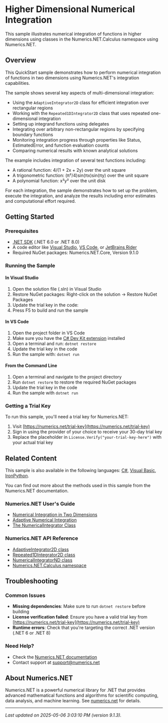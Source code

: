 # Higher Dimensional Numerical Integration

This sample illustrates numerical integration of functions in higher dimensions using classes in the Numerics.NET.Calculus namespace using Numerics.NET.

## Overview

This QuickStart sample demonstrates how to perform numerical integration of functions in two dimensions using 
Numerics.NET's integration capabilities.

The sample shows several key aspects of multi-dimensional integration:

- Using the `AdaptiveIntegrator2D` class for efficient integration over rectangular regions
- Working with the `Repeated1DIntegrator2D` class that uses repeated one-dimensional integration
- Setting up integrand functions using delegates
- Integrating over arbitrary non-rectangular regions by specifying boundary functions
- Monitoring integration progress through properties like Status, EstimatedError, and function 
  evaluation counts
- Comparing numerical results with known analytical solutions

The example includes integration of several test functions including:
- A rational function: 4/(1 + 2x + 2y) over the unit square
- A trigonometric function: (π²/4)sin(πx)sin(πy) over the unit square
- A polynomial function: x²y² over the unit disk

For each integration, the sample demonstrates how to set up the problem, execute the integration, 
and analyze the results including error estimates and computational effort required.


## Getting Started

### Prerequisites

- [.NET SDK](https://dotnet.microsoft.com/download) (.NET 6.0 or .NET 8.0)
- A code editor like [Visual Studio](https://visualstudio.microsoft.com/), [VS Code](https://code.visualstudio.com/), or [JetBrains Rider](https://www.jetbrains.com/rider/)
- Required NuGet packages: Numerics.NET.Core, Version 9.1.0

### Running the Sample

#### In Visual Studio
1. Open the solution file (.sln) in Visual Studio
2. Restore NuGet packages: Right-click on the solution → Restore NuGet Packages
3. Update the trial key in the code:
4. Press F5 to build and run the sample

#### In VS Code

1. Open the project folder in VS Code
2. Make sure you have the [C# Dev Kit extension](https://marketplace.visualstudio.com/items?itemName=ms-dotnettools.csdevkit) installed
3. Open a terminal and run: `dotnet restore`
4. Update the trial key in the code 
5. Run the sample with: `dotnet run`

#### From the Command Line

1. Open a terminal and navigate to the project directory
2. Run `dotnet restore` to restore the required NuGet packages
3. Update the trial key in the code
4. Run the sample with `dotnet run`

### Getting a Trial Key

To run this sample, you'll need a trial key for Numerics.NET:

1. Visit [https://numerics.net/trial-key](https://numerics.net/trial-key)
2. Sign in using the provider of your choice to receive your 30-day trial key
3. Replace the placeholder in `License.Verify("your-trial-key-here")` with your actual trial key

## Related Content

This sample is also available in the following languages: 
[C#](https://github.com/NumericsDotNet/quickstart-csharp/tree/net6.0/mathematics/calculus/nd-integration), [Visual Basic](https://github.com/NumericsDotNet/quickstart-visualbasic/tree/net6.0/mathematics/calculus/nd-integration), [IronPython](https://github.com/NumericsDotNet/quickstart-ironpython/tree/net6.0/mathematics/calculus/nd-integration).

You can find out more about the methods used in this sample from the Numerics.NET documentation.

### Numerics.NET User's Guide

- [Numerical Integration in Two Dimensions](https://numerics.net/documentation/latest/mathematics/calculus/numerical-integration-in-two-dimensions)
- [Adaptive Numerical Integration](https://numerics.net/documentation/latest/mathematics/calculus/numerical-integration/adaptive-numerical-integration)
- [The NumericalIntegrator Class](https://numerics.net/documentation/latest/mathematics/calculus/numerical-integration/numericalintegrator-class)

### Numerics.NET API Reference

- [AdaptiveIntegrator2D class](https://numerics.net/documentation/latest/reference/numerics.net.calculus.adaptiveintegrator2d)
- [Repeated1DIntegrator2D class](https://numerics.net/documentation/latest/reference/numerics.net.calculus.repeated1dintegrator2d)
- [NumericalIntegratorND class](https://numerics.net/documentation/latest/reference/numerics.net.calculus.numericalintegratornd)
- [Numerics.NET.Calculus namespace](https://numerics.net/documentation/latest/reference/numerics.net.calculus)


## Troubleshooting

### Common Issues

- **Missing dependencies**: Make sure to run `dotnet restore` before building
- **License verification failed**: Ensure you have a valid trial key from [https://numerics.net/trial-key](https://numerics.net/trial-key)
- **Runtime errors**: Check that you're targeting the correct .NET version (.NET 6 or .NET 8)

### Need Help?

- Check the [Numerics.NET documentation](https://numerics.net/documentation/)
- Contact support at [support@numerics.net](mailto:support@numerics.net?subject=NDIntegration%20QuickStart%20Sample%20%28F%23%29)

## About Numerics.NET

Numerics.NET is a powerful numerical library for .NET that provides advanced mathematical 
functions and algorithms for scientific computing, data analysis, and machine learning.
See [numerics.net](https://numerics.net) for details.

---

_Last updated on 2025-05-06 3:03:10 PM (version 9.1.3)._
